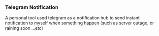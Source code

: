 ### Telegram Notification

A personal tool used telegram as a notification hub to send instant notification to myself when something happen (such as server outage, or raining soon ...etc)
